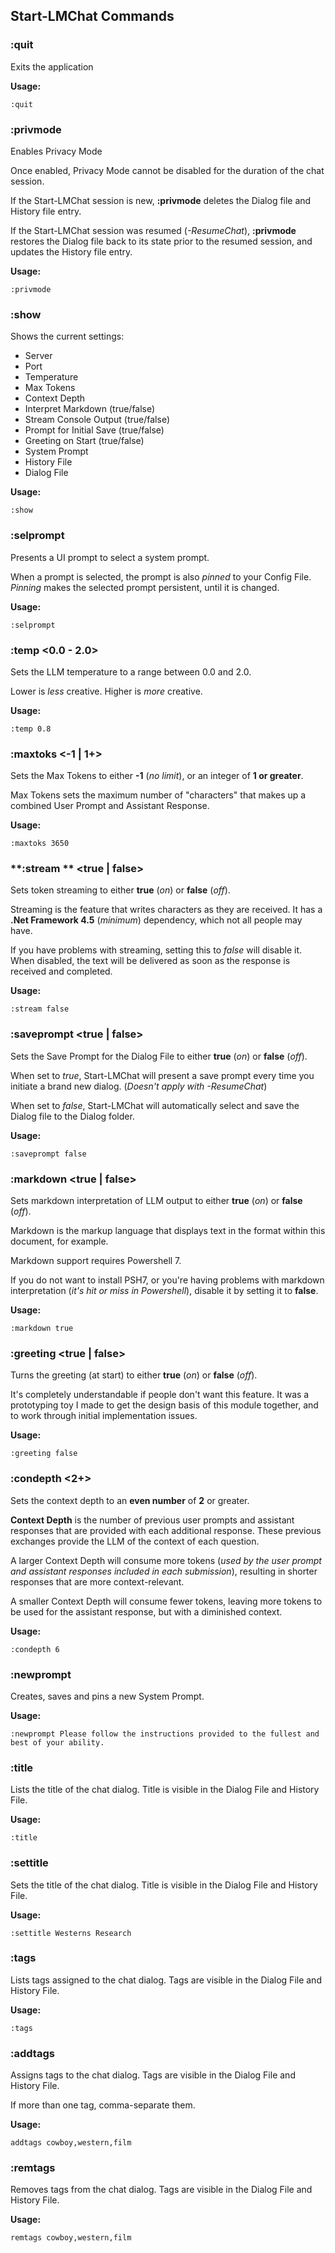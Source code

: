 ## Start-LMChat Commands


### :quit 
Exits the application

**Usage:**
```
:quit
```


### **:privmode**
Enables Privacy Mode

Once enabled, Privacy Mode cannot be disabled for the duration of the chat session.

If the Start-LMChat session is new, **:privmode** deletes the Dialog file and History file entry.

If the Start-LMChat session was resumed (*-ResumeChat*), **:privmode** restores the Dialog file back to its state prior to the resumed session, and updates the History file entry.

**Usage:**
```
:privmode
```


### **:show**
Shows the current settings:

- Server
- Port
- Temperature
- Max Tokens
- Context Depth
- Interpret Markdown (true/false)
- Stream Console Output (true/false)
- Prompt for Initial Save (true/false)
- Greeting on Start (true/false)
- System Prompt
- History File
- Dialog File

**Usage:**
```
:show
```


### **:selprompt**
Presents a UI prompt to select a system prompt.

When a prompt is selected, the prompt is also *pinned* to your Config File. *Pinning* makes the selected prompt persistent, until it is changed.

**Usage:**
```
:selprompt
```


### **:temp** <0.0 - 2.0>
Sets the LLM temperature to a range between 0.0 and 2.0.

Lower is *less* creative. Higher is *more* creative.

**Usage:**
```
:temp 0.8
```


### **:maxtoks** <-1 | 1+>
Sets the Max Tokens to either **-1** (*no limit*), or an integer of **1 or greater**.

Max Tokens sets the maximum number of "characters" that makes up a combined User Prompt and Assistant Response.

**Usage:**
```
:maxtoks 3650
```

### **:stream ** <true | false>
Sets token streaming to either **true** (*on*) or **false** (*off*).

Streaming is the feature that writes characters as they are received. It has a **.Net Framework 4.5** (*minimum*) dependency, which not all people may have.

If you have problems with streaming, setting this to *false* will disable it. When disabled, the text will be delivered as soon as the response is received and completed.

**Usage:**
```
:stream false
```


### **:saveprompt** <true | false>
Sets the Save Prompt for the Dialog File to either **true** (*on*) or **false** (*off*).

When set to *true*, Start-LMChat will present a save prompt every time you initiate a brand new dialog. (*Doesn't apply with -ResumeChat*)

When set to *false*, Start-LMChat will automatically select and save the Dialog file to the Dialog folder.

**Usage:**
```
:saveprompt false
```


### **:markdown** <true | false>
Sets markdown interpretation of LLM output to either **true** (*on*) or **false** (*off*).

Markdown is the markup language that displays text in the format within this document, for example.

Markdown support requires Powershell 7.

If you do not want to install PSH7, or you're having problems with markdown interpretation (*it's hit or miss in Powershell*), disable it by setting it to **false**.

**Usage:**
```
:markdown true
```


### **:greeting** <true | false>
Turns the greeting (at start) to either **true** (*on*) or **false** (*off*).

It's completely understandable if people don't want this feature. It was a prototyping toy I made to get the design basis of this module together, and to work through initial implementation issues.

**Usage:**
```
:greeting false
```

### **:condepth** <2+>
Sets the context depth to an **even number** of **2** or greater.

**Context Depth** is the number of previous user prompts and assistant responses that are provided with each additional response. These previous exchanges provide the LLM of the context of each question.

A larger Context Depth will consume more tokens (*used by the user prompt and assistant responses included in each submission*), resulting in shorter responses that are more context-relevant.

A smaller Context Depth will consume fewer tokens, leaving more tokens to be used for the assistant response, but with a diminished context.

**Usage:**
```
:condepth 6
```


### **:newprompt** <system prompt text>
Creates, saves and pins a new System Prompt.

**Usage:**
```
:newprompt Please follow the instructions provided to the fullest and best of your ability.
```


### **:title**
Lists the title of the chat dialog. Title is visible in the Dialog File and History File.

**Usage:**
```
:title
```


### **:settitle** <dialog title>
Sets the title of the chat dialog. Title is visible in the Dialog File and History File.

**Usage:**
```
:settitle Westerns Research
```


### **:tags**
Lists tags assigned to the chat dialog. Tags are visible in the Dialog File and History File.

**Usage:**
```
:tags
```


### **:addtags** <string>
Assigns tags to the chat dialog. Tags are visible in the Dialog File and History File.

If more than one tag, comma-separate them.

**Usage:**
```
addtags cowboy,western,film
```


### **:remtags** <string>
Removes tags from the chat dialog. Tags are visible in the Dialog File and History File.

**Usage:**
```
remtags cowboy,western,film


```





